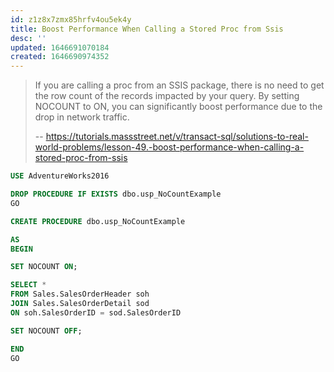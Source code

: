 ```yaml
---
id: z1z8x7zmx85hrfv4ou5ek4y
title: Boost Performance When Calling a Stored Proc from Ssis
desc: ''
updated: 1646691070184
created: 1646690974352
---
```


> If you are calling a proc from an SSIS package, there is no need to get the row count of the records impacted by your query. By setting NOCOUNT to ON, you can significantly boost performance due to the drop in network traffic.
>
> -- <https://tutorials.massstreet.net/v/transact-sql/solutions-to-real-world-problems/lesson-49.-boost-performance-when-calling-a-stored-proc-from-ssis>

```sql
USE AdventureWorks2016

DROP PROCEDURE IF EXISTS dbo.usp_NoCountExample
GO

CREATE PROCEDURE dbo.usp_NoCountExample

AS
BEGIN

SET NOCOUNT ON;

SELECT *
FROM Sales.SalesOrderHeader soh
JOIN Sales.SalesOrderDetail sod
ON soh.SalesOrderID = sod.SalesOrderID

SET NOCOUNT OFF;

END
GO
```

